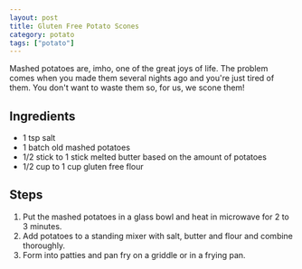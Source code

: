 ```yaml
---
layout: post
title: Gluten Free Potato Scones
category: potato
tags: ["potato"]
---
```

Mashed potatoes are, imho, one of the great joys of life.  The problem comes when you made them several nights ago and you're just tired of them.  You don't want to waste them so, for us, we scone them!

## Ingredients

* 1 tsp salt
* 1 batch old mashed potatoes
* 1/2 stick to 1 stick melted butter based on the amount of potatoes
* 1/2 cup to 1 cup gluten free flour

## Steps

1. Put the mashed potatoes in a glass bowl and heat in microwave for 2 to 3 minutes.
2. Add potatoes to a standing mixer with salt, butter and flour and combine thoroughly.
3. Form into patties and pan fry on a griddle or in a frying pan.